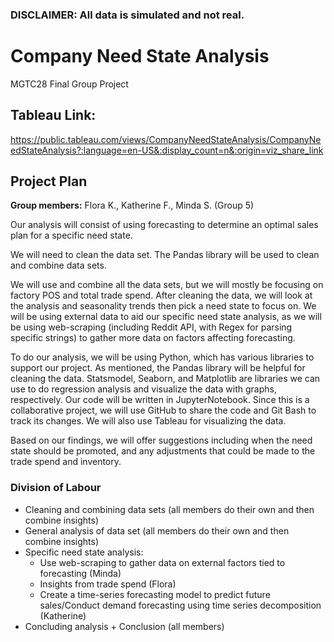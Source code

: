 ### DISCLAIMER: All data is **simulated** and **not real**.

# Company Need State Analysis
MGTC28 Final Group Project

## Tableau Link:
https://public.tableau.com/views/CompanyNeedStateAnalysis/CompanyNeedStateAnalysis?:language=en-US&:display_count=n&:origin=viz_share_link

## Project Plan
**Group members:** Flora K., Katherine F., Minda S. (Group 5)

Our analysis will consist of using forecasting to determine an optimal sales plan for a specific need state.

We will need to clean the data set. The Pandas library will be used to clean and combine data sets. 

We will use and combine all the data sets, but we will mostly be focusing on factory POS and total trade spend. After cleaning the data, we will look at the analysis and seasonality trends then pick a need state to focus on. We will be using external data to aid our specific need state analysis, as we will be using web-scraping (including Reddit API, with Regex for parsing specific strings) to gather more data on factors affecting forecasting.

To do our analysis, we will be using Python, which has various libraries to support our project. As mentioned, the Pandas library will be helpful for cleaning the data. Statsmodel, Seaborn, and Matplotlib are libraries we can use to do regression analysis and visualize the data with graphs, respectively. Our code will be written in JupyterNotebook. Since this is a collaborative project, we will use GitHub to share the code and Git Bash to track its changes. We will also use Tableau for visualizing the data. 

Based on our findings, we will offer suggestions including when the need state should be promoted, and any adjustments that could be made to the trade spend and inventory.

### Division of Labour
* Cleaning and combining data sets (all members do their own and then combine insights)
* General analysis of data set (all members do their own and then combine insights)
* Specific need state analysis:
  - Use web-scraping to gather data on external factors tied to forecasting (Minda)
  - Insights from trade spend (Flora)
  - Create a time-series forecasting model to predict future sales/Conduct demand forecasting using time series decomposition (Katherine)
* Concluding analysis + Conclusion (all members)
